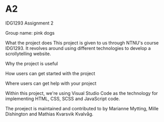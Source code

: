 # A2
IDG1293 Assignment 2

Group name: pink dogs

What the project does
This project is given to us through NTNU's course IDG1293. It revolves around using different technologies to develop a scrollytelling website.


Why the project is useful

How users can get started with the project

Where users can get help with your project



Within this project, we're using Visual Studio Code as the technology for implementing HTML, CSS, SCSS and JavaScript code.

The proeject is maintained and contributed to by Marianne Mytting, Mille Dishington and Mathias Kvarsvik Kvalvåg.
